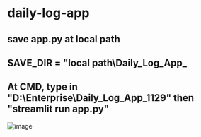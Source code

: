 # daily-log-app

## save app.py at local path

## SAVE_DIR = "local path\Daily_Log_App_

## At CMD, type in "D:\Enterprise\Daily_Log_App_1129" then "streamlit run app.py"


![image](https://github.com/user-attachments/assets/31d7c6c6-90ee-4ec4-8776-1910f3ee8e02)
